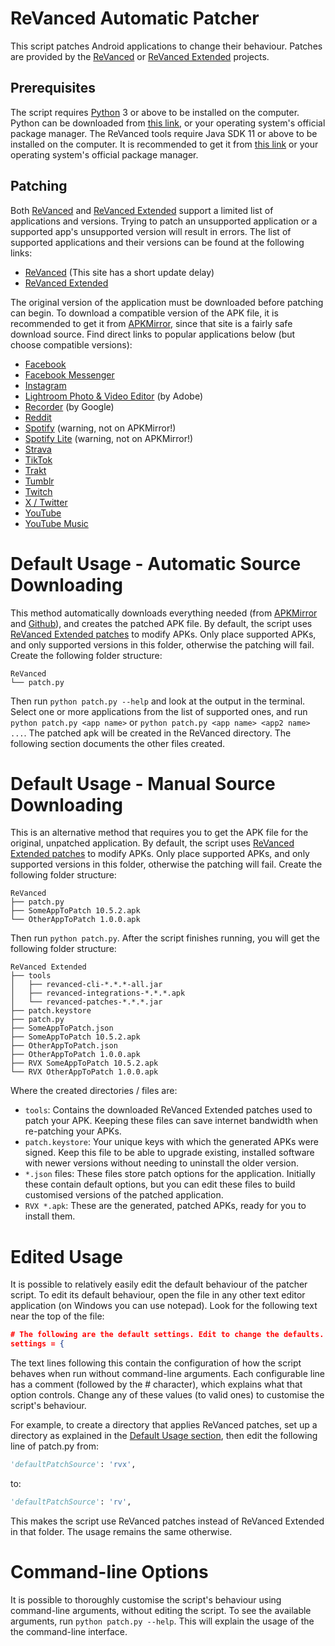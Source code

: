 # ReVanced Automatic Patcher
This script patches Android applications to change their behaviour. Patches are provided by the [ReVanced](https://github.com/revanced/revanced-patches) or [ReVanced Extended](https://github.com/inotia00/revanced-patches) projects.

## Prerequisites
The script requires [Python](https://en.wikipedia.org/wiki/Python_(programming_language)) 3 or above to be installed on the computer. Python can be downloaded from [this link](https://www.python.org/downloads), or your operating system's official package manager. The ReVanced tools require Java SDK 11 or above to be installed on the computer. It is recommended to get it from [this link](https://www.azul.com/downloads/?package=jdk#zulu) or your operating system's official package manager.

## Patching
Both [ReVanced](https://github.com/ReVanced) and [ReVanced Extended](https://github.com/inotia00/) support a limited list of applications and versions. Trying to patch an unsupported application or a supported app's unsupported version will result in errors. The list of supported applications and their versions can be found at the following links:

* [ReVanced](https://revanced.app/patches) (This site has a short update delay)
* [ReVanced Extended](https://github.com/inotia00/revanced-patches#readme)

The original version of the application must be downloaded before patching can begin. To download a compatible version of the APK file, it is recommended to get it from [APKMirror](https://www.apkmirror.com/), since that site is a fairly safe download source. Find direct links to popular applications below (but choose compatible versions):

* [Facebook](https://www.apkmirror.com/apk/facebook-2/facebook/)
* [Facebook Messenger](https://www.apkmirror.com/apk/facebook-2/messenger/)
* [Instagram](https://www.apkmirror.com/apk/instagram/instagram-instagram/)
* [Lightroom Photo & Video Editor](https://www.apkmirror.com/apk/adobe/lightroom/) (by Adobe)
* [Recorder](https://www.apkmirror.com/apk/google-inc/google-recorder/) (by Google)
* [Reddit](https://www.apkmirror.com/apk/redditinc/reddit/)
* [Spotify](https://apkpure.com/spotify-music-and-podcasts-for-android/com.spotify.music) (warning, not on APKMirror!)
* [Spotify Lite](https://apkpure.com/spotify-lite/com.spotify.lite) (warning, not on APKMirror!)
* [Strava](https://www.apkmirror.com/apk/strava-inc/strava-running-and-cycling-gps/)
* [TikTok](https://www.apkmirror.com/apk/tiktok-pte-ltd/tik-tok/)
* [Trakt](https://www.apkmirror.com/apk/trakt/trakt/)
* [Tumblr](https://www.apkmirror.com/apk/tumblr-inc/tumblr/)
* [Twitch](https://www.apkmirror.com/apk/twitch-interactive-inc/twitch/)
* [X / Twitter](https://www.apkmirror.com/apk/x-corp/twitter/)
* [YouTube](https://www.apkmirror.com/apk/google-inc/youtube/)
* [YouTube Music](https://www.apkmirror.com/apk/google-inc/youtube-music/)

# Default Usage - Automatic Source Downloading
This method automatically downloads everything needed (from [APKMirror](https://www.apkmirror.com) and [Github](https://github.com)), and creates the patched APK file. By default, the script uses [ReVanced Extended patches](https://github.com/inotia00/revanced-patches) to modify APKs. Only place supported APKs, and only supported versions in this folder, otherwise the patching will fail. Create the following folder structure:

```
ReVanced
└── patch.py
```

Then run `python patch.py --help` and look at the output in the terminal. Select one or more applications from the list of supported ones, and run `python patch.py <app name>` or `python patch.py <app name> <app2 name> ...`. The patched apk will be created in the ReVanced directory. The following section documents the other files created.

# Default Usage - Manual Source Downloading
This is an alternative method that requires you to get the APK file for the original, unpatched application. By default, the script uses [ReVanced Extended patches](https://github.com/inotia00/revanced-patches) to modify APKs. Only place supported APKs, and only supported versions in this folder, otherwise the patching will fail. Create the following folder structure:

```
ReVanced
├── patch.py
├── SomeAppToPatch 10.5.2.apk
└── OtherAppToPatch 1.0.0.apk
```

Then run `python patch.py`. After the script finishes running, you will get the following folder structure:

```
ReVanced Extended
├── tools
│   ├── revanced-cli-*.*.*-all.jar
│   ├── revanced-integrations-*.*.*.apk
│   └── revanced-patches-*.*.*.jar
├── patch.keystore
├── patch.py
├── SomeAppToPatch.json
├── SomeAppToPatch 10.5.2.apk
├── OtherAppToPatch.json
├── OtherAppToPatch 1.0.0.apk
├── RVX SomeAppToPatch 10.5.2.apk
└── RVX OtherAppToPatch 1.0.0.apk
```

Where the created directories / files are:

* `tools`: Contains the downloaded ReVanced Extended patches used to patch your APK. Keeping these files can save internet bandwidth when re-patching your APKs.
* `patch.keystore`: Your unique keys with which the generated APKs were signed. Keep this file to be able to upgrade existing, installed software with newer versions without needing to uninstall the older version.
* `*.json` files: These files store patch options for the application. Initially these contain default options, but you can edit these files to build customised versions of the patched application.
* `RVX *.apk`: These are the generated, patched APKs, ready for you to install them.

# Edited Usage

It is possible to relatively easily edit the default behaviour of the patcher script. To edit its default behaviour, open the file in any other text editor application (on Windows you can use notepad). Look for the following text near the top of the file:

```json
# The following are the default settings. Edit to change the defaults.
settings = {
```

The text lines following this contain the configuration of how the script behaves when run without command-line arguments. Each configurable line has a comment (followed by the # character), which explains what that option controls. Change any of these values (to valid ones) to customise the script's behaviour.

For example, to create a directory that applies ReVanced patches, set up a directory as explained in the [Default Usage section](#default-usage), then edit the following line of patch.py from:

```py
'defaultPatchSource': 'rvx',
```

to:

```py
'defaultPatchSource': 'rv',
```

This makes the script use ReVanced patches instead of ReVanced Extended in that folder. The usage remains the same otherwise.

# Command-line Options

It is possible to thoroughly customise the script's behaviour using command-line arguments, without editing the script. To see the available arguments, run `python patch.py --help`. This will explain the usage of the the command-line interface.
